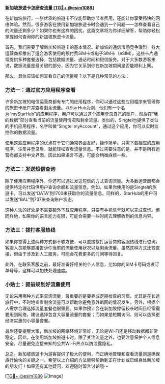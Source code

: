 **新加坡旅遊卡怎麽查流量 [[TG💪+ @esim1088](https://t.me/s/esim1088)]**

在新加坡旅行，一张优质的旅遊卡不仅能帮助你节省费用，还能让你享受畅快的网络体验。然而，很多游客在使用新加坡旅遊卡时会遇到一个问题——怎样查看自己的流量还剩多少？如果你也有这样的困扰，这篇文章将为你详细解答，帮助你轻松掌握如何查询你的新加坡旅遊卡流量。

首先，我们需要了解新加坡旅遊卡的基本情况。新加坡的通信市场竞争激烈，各大运营商都推出了适合游客使用的预付费SIM卡或电子SIM卡（eSIM）。这些卡片通常提供多种套餐选择，包括数据流量、通话时间和短信服务。对于大多数游客来说，数据流量是最关键的部分，因为它关系到你在新加坡期间是否能顺利上网。

那么，具体应该如何查看自己的流量呢？以下是几种常见的方法：

### 方法一：通过官方应用程序查看

许多新加坡的电信运营商都有专门的应用程序，你可以通过这些应用程序来管理你的旅遊卡账户并查看剩余流量。以StarHub为例，他们有一个名为“myStarHub”的应用程序，用户可以通过这个应用登录自己的账户，然后在“我的数据”部分查看当前的流量使用情况和剩余流量。类似的，Singtel也提供了类似的手机应用程序，名字叫做“Singtel myAccount”，通过这个应用，你可以实时监控你的数据流量。

使用这些应用程序的优点在于它们通常界面友好，操作简单。只需下载相应的应用程序，注册并登录后，就能轻松查看流量信息。不过需要注意的是，并不是所有运营商都支持中文界面，因此如果语言不通，可能会稍微麻烦一些。

### 方法二：发送短信查询

除了使用应用程序外，你还可以通过发送短信的方式查询流量。大多数运营商都会提供特定的代码供用户查询余额和流量信息。例如，如果你使用的是Singtel的旅遊卡，可以发送“DATA”到1700来获取你的流量信息。同样的，StarHub的用户可以发送“BAL”到737来查询账户状态。

这种方法的好处是不需要额外下载应用程序，只要有手机信号就可以完成查询。但同样地，如果你的语言能力有限，可能会需要一些时间去理解收到的信息内容。

### 方法三：拨打客服热线

如果你觉得上述两种方式都不够方便，可以直接拨打运营商的客服热线进行咨询。客服人员能够直接告诉你当前的流量使用状况以及剩余流量。虽然这种方式比较直接，但由于涉及到人工服务，可能会花费更多的时间等待回复。

此外，在联系客服之前，最好准备好相关的个人信息，比如你的SIM卡号码或者订单号等，这样可以加快处理速度。

### 小贴士：提前规划好流量使用

无论采用哪种方式来查询流量，最重要的是要养成定期检查的习惯。尤其是在长途旅行中，不时地查看剩余流量可以帮助你避免意外断网的情况发生。另外，根据个人需求合理选择流量套餐也很重要。如果你预计会在新加坡停留较长时间且经常需要用到网络，建议选择包含大容量流量的套餐；而如果是短期访问，则可以选择更经济实惠的小容量套餐。

最后还要提醒大家，新加坡的网络环境非常好，无论是Wi-Fi还是移动数据都非常稳定。因此，在使用新加坡旅遊卡时，除了关注流量之外，也要注意保护个人信息安全，尽量避免连接未知的公共Wi-Fi热点以防泄露隐私。

总之，新加坡旅遊卡为游客提供了极大的便利，而正确地管理和查看流量则是确保旅行愉快的关键之一。希望以上介绍的方法能够帮助到正在计划或已经身处新加坡的朋友们！如果还有其他疑问，欢迎随时留言讨论哦～ 

[[TG💪+ @esim1088](https://t.me/s/esim1088) ![Image](https://i.postimg.cc/4NQfJmqS/Snipaste-2025-05-13-00-14-12.png)]